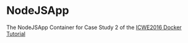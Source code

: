 # NodeJSApp
The NodeJSApp Container for Case Study 2 of the [ICWE2016 Docker Tutorial](http://icwe2016.inf.usi.ch/program/tutorials/docker)
